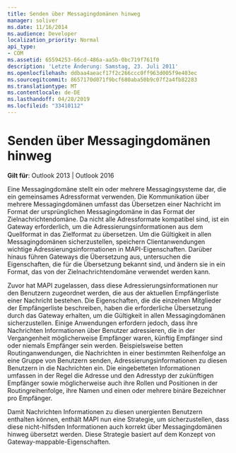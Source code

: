 ```yaml
---
title: Senden über Messagingdomänen hinweg
manager: soliver
ms.date: 11/16/2014
ms.audience: Developer
localization_priority: Normal
api_type:
- COM
ms.assetid: 65594253-66cd-486a-aa5b-0bc719f761f0
description: 'Letzte Änderung: Samstag, 23. Juli 2011'
ms.openlocfilehash: ddbaa4aeacf17f2c266ccc0ff963d005f9e403ec
ms.sourcegitcommit: 8657170d071f9bcf680aba50b9c07f2a4fb82283
ms.translationtype: MT
ms.contentlocale: de-DE
ms.lasthandoff: 04/28/2019
ms.locfileid: "33410112"
---
```

# <a name="sending-across-messaging-domains"></a>Senden über Messagingdomänen hinweg

  
  
**Gilt für**: Outlook 2013 | Outlook 2016 
  
Eine Messagingdomäne stellt ein oder mehrere Messagingsysteme dar, die ein gemeinsames Adressformat verwenden. Die Kommunikation über mehrere Messagingdomänen umfasst das Übersetzen einer Nachricht im Format der ursprünglichen Messagingdomäne in das Format der Zielnachrichtendomäne. Da nicht alle Adressformate kompatibel sind, ist ein Gateway erforderlich, um die Adressierungsinformationen aus dem Quellformat in das Zielformat zu übersetzen. Um die Gültigkeit in allen Messagingdomänen sicherzustellen, speichern Clientanwendungen wichtige Adressierungsinformationen in MAPI-Eigenschaften. Darüber hinaus führen Gateways die Übersetzung aus, untersuchen die Eigenschaften, die für die Übersetzung bekannt sind, und ändern sie in ein Format, das von der Zielnachrichtendomäne verwendet werden kann.
  
Zuvor hat MAPI zugelassen, dass diese Adressierungsinformationen nur den Benutzern zugeordnet werden, die aus der aktuellen Empfängerliste einer Nachricht bestehen. Die Eigenschaften, die die einzelnen Mitglieder der Empfängerliste beschreiben, haben die erforderliche Übersetzung durch das Gateway erhalten, um die Gültigkeit in allen Messagingdomänen sicherzustellen. Einige Anwendungen erfordern jedoch, dass ihre Nachrichten Informationen über Benutzer adressieren, die in der Vergangenheit möglicherweise Empfänger waren, künftig Empfänger sind oder niemals Empfänger sein werden. Beispielsweise betten Routinganwendungen, die Nachrichten in einer bestimmten Reihenfolge an eine Gruppe von Benutzern senden, Adressierungsinformationen zu diesen Benutzern in die Nachrichten ein. Die eingebetteten Informationen umfassen in der Regel die Adresse und den Adresstyp der zukünftigen Empfänger sowie möglicherweise auch ihre Rollen und Positionen in der Routingreihenfolge, ihre Namen und einen oder mehrere binäre Bezeichner pro Empfänger.
  
Damit Nachrichten Informationen zu diesen unergienten Benutzern enthalten können, enthält MAPI nun eine Strategie, um sicherzustellen, dass diese nicht-hilfsden Informationen auch korrekt über Messagingdomänen hinweg übersetzt werden. Diese Strategie basiert auf dem Konzept von Gateway-mappable-Eigenschaften.
  

